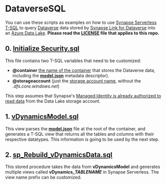 # DataverseSQL

You can use these scripts as examples on how to use [Synapse Serverless](https://docs.microsoft.com/en-us/azure/synapse-analytics/sql/on-demand-workspace-overview) [T-SQL](https://docs.microsoft.com/en-us/azure/synapse-analytics/sql/overview-features) to query [Dataverse](https://docs.microsoft.com/en-us/power-apps/maker/data-platform/data-platform-intro) data stored by [Synapse Link for Dataverse](https://docs.microsoft.com/en-us/power-apps/maker/data-platform/export-to-data-lake) into an [Azure Data Lake](https://docs.microsoft.com/en-us/azure/storage/blobs/data-lake-storage-introduction). **Please read the [LICENSE](https://github.com/DavidAzofeifa/DataverseSQL/blob/main/LICENSE) file that applies to this repo.**



## 0. [Initialize Security.sql](https://github.com/DavidAzofeifa/DataverseSQL/blob/main/0.%20Initialize%20Security.sql)
This file contains two T-SQL variables that need to be customized:

- **@container** [the name of the container](https://docs.microsoft.com/en-us/rest/api/storageservices/naming-and-referencing-containers--blobs--and-metadata#container-names) that stores the Dataverse data, including the **[model.json](https://docs.microsoft.com/en-us/common-data-model/model-json)** metadata descriptor).
- **@storageaccount** (just the [storage account name](https://docs.microsoft.com/en-us/azure/storage/common/storage-account-overview#storage-account-name), without the *.dfs.core.windows.net*)

This step assumes that Synapse's [Managed Identity is already authorized to read data](https://docs.microsoft.com/en-us/azure/storage/blobs/authorize-managed-identity) from the Data Lake storage account.

## 1. [vDynamicsModel.sql](https://github.com/DavidAzofeifa/DataverseSQL/blob/main/1.%20vDynamicsModel.sql)
This view parses the **[model.json](https://docs.microsoft.com/en-us/common-data-model/model-json)** file at the root of the container, and generates a T-SQL view that returns all the tables and columns with their respective datatypes. This information is going to be used by the next step.

## 2. [sp_Rebuild_vDynamicsData.sql](https://github.com/DavidAzofeifa/DataverseSQL/blob/main/2.%20sp_Rebuild_vDynamicsData.sql)
This stored procedure takes the data from **vDynamicsModel** and generates multiple views called **vDynamics_*TABLENAME*** in Synapse Serverless. The view name prefix can be customized.
